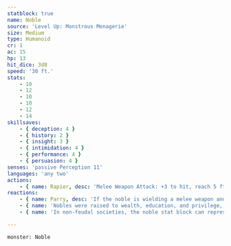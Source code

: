 ```yaml
---
statblock: true
name: Noble
source: 'Level Up: Monstrous Menagerie'
size: Medium
type: Humanoid
cr: 1
ac: 15
hp: 13
hit_dice: 3d8
speed: '30 ft.'
stats:
    - 10
    - 12
    - 10
    - 10
    - 12
    - 14
skillsaves:
    - { deception: 4 }
    - { history: 2 }
    - { insight: 3 }
    - { intimidation: 4 }
    - { performance: 4 }
    - { persuasion: 4 }
senses: 'passive Perception 11'
languages: 'any two'
actions:
    - { name: Rapier, desc: 'Melee Weapon Attack: +3 to hit, reach 5 ft., one target. Hit: 5 (1d8 + 1) piercing damage.' }
reactions:
    - { name: Parry, desc: 'If the noble is wielding a melee weapon and can see their attacker, they add 2 to their AC against one melee attack that would hit them.' }
    - { name: 'Nobles were raised to wealth, education, and privilege, and they wield their power effortlessly', desc: 'A noble is trained in swordsmanship, but their greatest defense is their entourage of armed protectors.' }
    - { name: 'In non-feudal societies, the noble stat block can represent the families of wealthy merchants, elected politicians, and high-ranking officials', desc: 'Nobles are primarily noncombatants: the knight or veteran stat block better represents an aristocrat with extensive military experience.' }

---
```

```statblock
monster: Noble
```

